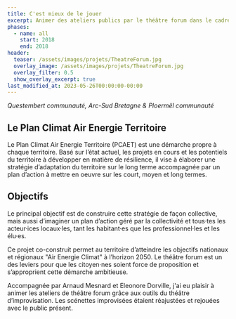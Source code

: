 ```yaml
---
title: C'est mieux de le jouer
excerpt: Animer des ateliers publics par le théâtre forum dans le cadre d'un Plan Climat Air Energie Territoire
phases:
  - name: all
    start: 2018
    end: 2018
header:
  teaser: /assets/images/projets/TheatreForum.jpg
  overlay_image: /assets/images/projets/TheatreForum.jpg
  overlay_filter: 0.5
  show_overlay_excerpt: true
last_modified_at: 2023-05-26T00:00:00-00:00
---
```

_Questembert communauté, Arc-Sud Bretagne & Ploermël communauté_

## Le Plan Climat Air Energie Territoire 

Le Plan Climat Air Energie Territoire (PCAET) est une démarche propre à chaque territoire.
Basé sur l’état actuel, les projets en cours et les potentiels du territoire à développer en matière de résilience, il vise à élaborer une stratégie d’adaptation du territoire sur le long terme accompagnée par un plan d’action à mettre en oeuvre sur les court, moyen et long termes.

## Objectifs 

Le principal objectif est de construire cette stratégie de façon collective, mais aussi d’imaginer un plan d’action géré par la collectivité et tous·tes les acteur·ices locaux·les, tant les habitant·es que les professionnel·les et les élu·es.

Ce projet co-construit permet au territoire d’atteindre les objectifs nationaux et régionaux "Air Energie Climat" à l’horizon 2050.
Le théâtre forum est un des leviers pour que les citoyen·nes soient force de proposition et s’approprient cette démarche ambitieuse.

Accompagnée par Arnaud Mesnard et Eleonore Dorville, j'ai eu plaisir à animer les ateliers de théâtre forum grâce aux outils du théâtre d’improvisation. Les scénettes improvisées étaient réajustées et rejouées avec le public présent.
